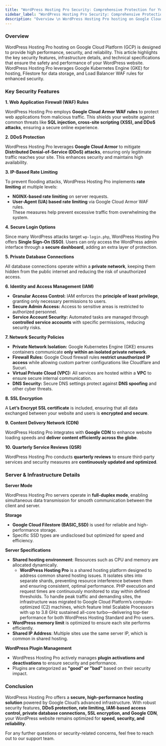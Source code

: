 ```yaml
---
title: "WordPress Hosting Pro Security: Comprehensive Protection for Your WordPress Site"
sidebar_label: "WordPress Hosting Pro Security: Comprehensive Protection for Your WordPress Site"
description: "Overview \n WordPress Hosting Pro hosting on Google Cloud Platform (GCP) is designed to provide high performance, security, and reliability. This article highli"
---
```


### Overview

WordPress Hosting Pro hosting on Google Cloud Platform (GCP) is designed to provide high performance, security, and reliability. This article highlights the key security features, infrastructure details, and technical specifications that ensure the safety and performance of your WordPress website. WordPress Hosting Pro leverages Google Kubernetes Engine (GKE) for hosting, Filestore for data storage, and Load Balancer WAF rules for enhanced security.

### Key Security Features

**1\. Web Application Firewall (WAF) Rules**

WordPress Hosting Pro employs **Google Cloud Armor WAF rules** to protect web applications from malicious traffic. This shields your website against common threats like **SQL injection, cross-site scripting (XSS), and DDoS attacks**, ensuring a secure online experience.

**2\. DDoS Protection**

WordPress Hosting Pro leverages **Google Cloud Armor** to mitigate **Distributed Denial-of-Service (DDoS) attacks**, ensuring only legitimate traffic reaches your site. This enhances security and maintains high availability.

**3\. IP-Based Rate Limiting**

To prevent flooding attacks, WordPress Hosting Pro implements **rate limiting** at multiple levels:

*   **NGINX-based rate limiting** on server requests.
*   **User-Agent (UA) based rate limiting** via Google Cloud Armor WAF rules.  
    These measures help prevent excessive traffic from overwhelming the system.

**4\. Secure Login Options**

Since many WordPress attacks target `wp-login.php`, WordPress Hosting Pro offers **Single Sign-On (SSO)**. Users can only access the WordPress admin interface through a **secure dashboard**, adding an extra layer of protection.

**5\. Private Database Connections**

All database connections operate within a **private network**, keeping them hidden from the public internet and reducing the risk of unauthorized access.

**6\. Identity and Access Management (IAM)**

*   **Granular Access Control:** IAM enforces the **principle of least privilege**, granting only necessary permissions to users.
*   **Secure Admin Access:** Access to sensitive areas is restricted to authorized personnel.
*   **Service Account Security:** Automated tasks are managed through **controlled service accounts** with specific permissions, reducing security risks.

**7\. Network Security Policies**

*   **Private Network Isolation:** Google Kubernetes Engine (GKE) ensures containers communicate **only within an isolated private network**.
*   **Firewall Rules:** Google Cloud firewall rules **restrict unauthorized IP access** while allowing custom partner configurations like Cloudflare and Sucuri.
*   **Virtual Private Cloud (VPC):** All services are hosted within a **VPC** to ensure secure internal communication.
*   **DNS Security:** Secure DNS settings protect against **DNS spoofing** and other cyber threats.

**8\. SSL Encryption**

A **Let’s Encrypt SSL certificate** is included, ensuring that all data exchanged between your website and users is **encrypted and secure**.

**9\. Content Delivery Network (CDN)**

WordPress Hosting Pro integrates with **Google CDN** to enhance website loading speeds and **deliver content efficiently across the globe**.

**10\. Quarterly Service Reviews (QSR)**

WordPress Hosting Pro conducts **quarterly reviews** to ensure third-party services and security measures are **continuously updated and optimized**.

### Server & Infrastructure Details

**Server Mode**

WordPress Hosting Pro servers operate in **full-duplex mode**, enabling simultaneous data transmission for smooth communication between the client and server.

**Storage**

*   **Google Cloud Filestore (BASIC\_SSD)** is used for reliable and high-performance storage.
*   Specific SSD types are undisclosed but optimized for speed and efficiency.

**Server Specifications**

*   **Shared hosting environment**: Resources such as CPU and memory are allocated dynamically.
    *   **WordPress Hosting Pro** is a shared hosting platform designed to address common shared hosting issues. It isolates sites into separate shards, preventing resource interference between them and ensuring consistent, optimal performance. PHP execution and request times are continuously monitored to stay within defined thresholds. To handle peak traffic and demanding sites, the infrastructure was migrated to Google Cloud Platform’s compute-optimized (C2) machines, which feature Intel Scalable Processors with up to 3.8 GHz sustained all-core turbo—delivering top-tier performance for both WordPress Hosting Standard and Pro users.
*   **WordPress memory limit** is optimized to ensure each site performs efficiently.
*   **Shared IP Address**: Multiple sites use the same server IP, which is common in shared hosting.

**WordPress Plugin Management**

*   WordPress Hosting Pro actively manages **plugin activations and deactivations** to ensure security and performance.
*   Plugins are categorized as **"good" or "bad"** based on their security impact.

### Conclusion

WordPress Hosting Pro offers a **secure, high-performance hosting solution** powered by Google Cloud’s advanced infrastructure. With robust security features, **DDoS protection, rate limiting, IAM-based access control, private database connections, SSL encryption, and Google CDN**, your WordPress website remains optimized for **speed, security, and reliability**.

For any further questions or security-related concerns, feel free to reach out to our support team.